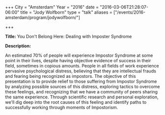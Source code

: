 +++
City = "Amsterdam"
Year = "2016"
date = "2016-03-06T21:28:07-06:00"
title = "Jody Wolfborn"
type = "talk"
aliases = ["/events/2016-amsterdam/program/jodywolfborn/"]

+++

<div class="span-15  ">
  <div class="span-15  last ">
  <p><strong>Title:</strong>
  You Don't Belong Here: Dealing with Imposter Syndrome
</p>

<p><strong>Description:</strong></p>

<p>An estimated 70% of people will experience Impostor Syndrome at some point in their lives, despite having objective evidence of success in their field, sometimes in copious amounts. People in all fields of work experience pervasive psychological distress, believing that they are intellectual frauds and fearing being recognized as impostors. The objective of this presentation is to provide relief to those suffering from Impostor Syndrome by analyzing possible sources of this distress, exploring tactics to overcome these feelings, and recognizing that we have a community of peers sharing the same experience. Through scientific research and personal exploration, we'll dig deep into the root causes of this feeling and identify paths to successfully working through moments of Impostorism.</p>


  </div>
</div>
